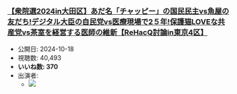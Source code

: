 ### [【衆院選2024in大田区】あだ名「チャッピー」の国民民主vs魚屋の友だち!デジタル大臣の自民党vs医療現場で2５年!保護猫LOVEな共産党vs茶室を経営する医師の維新【ReHacQ討論in東京4区】](https://www.youtube.com/watch?v=_u-j0_AiDDM)
-   公開日: 2024-10-18
-   視聴数: 40,493
-   **いいね数: 370**
-   出演者: 
    - [![](https://img.youtube.com/vi/_u-j0_AiDDM/hqdefault.jpg)](https://www.youtube.com/watch?v=_u-j0_AiDDM)
